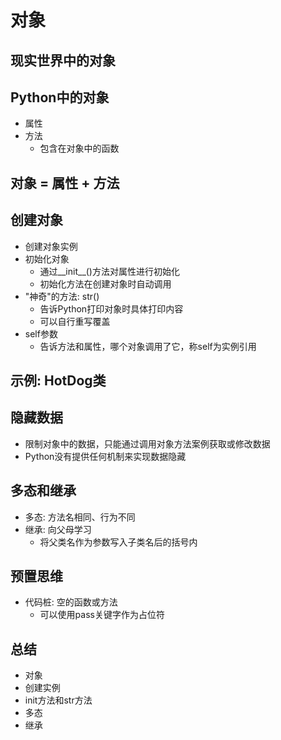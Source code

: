 # 对象
## 现实世界中的对象
## Python中的对象
- 属性
- 方法
    - 包含在对象中的函数
## 对象 = 属性 + 方法
## 创建对象
- 创建对象实例
- 初始化对象
    - 通过__init__()方法对属性进行初始化
    - 初始化方法在创建对象时自动调用
- "神奇"的方法: str()
    - 告诉Python打印对象时具体打印内容
    - 可以自行重写覆盖
- self参数
    - 告诉方法和属性，哪个对象调用了它，称self为实例引用
## 示例: HotDog类
## 隐藏数据
- 限制对象中的数据，只能通过调用对象方法案例获取或修改数据
- Python没有提供任何机制来实现数据隐藏
## 多态和继承
- 多态: 方法名相同、行为不同
- 继承: 向父母学习
    - 将父类名作为参数写入子类名后的括号内
## 预置思维
- 代码桩: 空的函数或方法
    - 可以使用pass关键字作为占位符
## 总结
- 对象
- 创建实例
- init方法和str方法
- 多态
- 继承